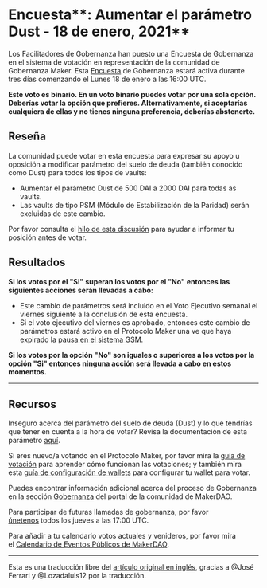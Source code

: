 # Encuesta**: Aumentar el parámetro Dust - 18 de enero, 2021**

Los Facilitadores de Gobernanza han puesto una Encuesta de Gobernanza en el sistema de votación en representación de la comunidad de Gobernanza Maker. Esta [Encuesta](https://community-development.makerdao.com/en/learn/governance/on-chain-gov/) de Gobernanza estará activa durante tres días comenzando el Lunes 18 de enero a las 16:00 UTC.

**Este voto es binario. En un voto binario puedes votar por una sola opción. Deberías votar la opción que prefieres. Alternativamente, si aceptarías cualquiera de ellas y no tienes ninguna preferencia, deberías abstenerte.**

## **Reseña**

La comunidad puede votar en esta encuesta para expresar su apoyo u oposición a modificar parámetro del suelo de deuda (también conocido como Dust) para todos los tipos de vaults:

- Aumentar el parámetro Dust de 500 DAI a 2000 DAI para todas as vaults.
- Las vaults de tipo PSM (Módulo de Estabilización de la Paridad) serán excluidas de este cambio.

Por favor consulta el [hilo de esta discusión](https://forum.makerdao.com/t/signal-request-increasing-dust-parameter/5963) para ayudar a informar tu posición antes de votar.

## Resultados

**Si los votos por el "Si" superan los votos por el "No" entonces las siguientes acciones serán llevadas a cabo:**

- Este cambio de parámetros será incluido en el Voto Ejecutivo semanal el viernes siguiente a la conclusión de esta encuesta.
- Si el voto ejecutivo del viernes es aprobado, entonces este cambio de parámetros estará activo en el Protocolo Maker una ve que haya expirado la [pausa en el sistema GSM](https://community-development.makerdao.com/en/learn/governance/param-gsm-pause-delay/).

**Si los votos por la opción "No" son iguales o superiores a los votos por la opción "Si" entonces ninguna acción será llevada a cabo en estos momentos.**

---

## **Recursos**

Inseguro acerca del parámetro del suelo de deuda (Dust) y lo que tendrías que tener en cuenta a la hora de votar? Revisa la documentación de esta parámetro [aquí](https://community-development.makerdao.com/en/learn/governance/param-debt-floor/).

Si eres nuevo/a votando en el Protocolo Maker, por favor mira la [guía de votación](https://community-development.makerdao.com/en/learn/governance/how-voting-works/) para aprender cómo funcionan las votaciones; y también mira esta [guía de configuración de wallets](https://community-development.makerdao.com/en/learn/governance/voting-setup/) para configurar tu wallet para votar.

Puedes encontrar información adicional acerca del proceso de Gobernanza en la sección [Gobernanza](https://community-development.makerdao.com/en/learn/governance) del portal de la comunidad de MakerDAO.

Para participar de futuras llamadas de gobernanza, por favor [únetenos](https://github.com/makerdao/community/tree/master/governance/governance-and-risk-meetings) todos los jueves a las 17:00 UTC.

Para añadir a tu calendario votos actuales y venideros, por favor mira el [Calendario de Eventos Públicos de MakerDAO](https://calendar.google.com/calendar/embed?src=makerdao.com_3efhm2ghipksegl009ktniomdk%40group.calendar.google.com&ctz=UTC&mode=week&showCalendars=0&showPrint=0).

---

Esta es una traducción libre del [artículo original en inglés](https://github.com/makerdao/community/blob/master/governance/polls/Adjust%20the%20Dust%20Parameter%20-%20January%2018,%202021.md), gracias a @José Ferrari y @Lozadaluis12 por la traducción.

